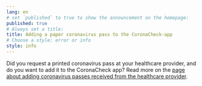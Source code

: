 ```yaml
---
lang: en
# set `published` to true to show the announcement on the homepage:
published: true
# Always set a title:
title: Adding a paper coronavirus pass to the CoronaCheck-app
# Choose a style: error or info
style: info
---
```

Did you request a printed coronavirus pass at your healthcare provider, and do you want to add it to the CoronaCheck app? Read more on the [page about adding coronavirus passes received from the healthcare provider](/en/faq/5-5-hoe-zet-ik-een-papieren-coronabewijs-van-mijn-zorgverlener-in-de-coronacheck-app/).

